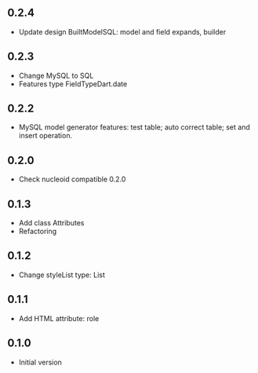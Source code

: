 ## 0.2.4

- Update design BuiltModelSQL: model and field expands, builder

## 0.2.3

- Change MySQL to SQL
- Features type FieldTypeDart.date

## 0.2.2

- MySQL model generator features: test table; auto correct table; set and insert operation.

## 0.2.0

- Check nucleoid compatible 0.2.0

## 0.1.3

- Add class Attributes
- Refactoring

## 0.1.2

- Change styleList type: List<StyleCSS>

## 0.1.1

- Add HTML attribute: role

## 0.1.0

- Initial version
